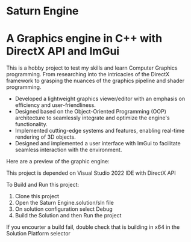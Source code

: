 # Saturn Engine

# A Graphics engine in C++ with DirectX API and ImGui

This is a hobby project to test my skills and learn Computer Graphics programming. From researching into the intricacies of the DirectX framework to grasping the nuances of the graphics pipeline and shader programming.

* Developed a lightweight graphics viewer/editor with an emphasis on efficiency and user-friendliness.
* Designed based on the Object-Oriented Programming (OOP) architecture to seamlessly integrate and optimize the engine's functionality.
* Implemented cutting-edge systems and features, enabling real-time rendering of 3D objects.
* Designed and implemented a user interface with ImGui to facilitate seamless interaction with the environment.

Here are a preview of the graphic engine:



This project is depended on Visual Studio 2022 IDE with DirectX API 

To Build and Run this project:
1. Clone this project
2. Open the Saturn Engine.solution/sln file
3. On solution configuration select Debug
4. Build the Solution and then Run the project

If you encourter a build fail, double check that is building in x64 in the Solution Platform selector
